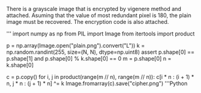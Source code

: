 There is a grayscale image that is encrypted by vigenere method and attached.
Asuming that the value of most redundant pixel is 180, the plain image must be recovered.
The encryption code is also attached.

'''
import numpy as np
from PIL import Image
from itertools import product

p = np.array(Image.open("plain.png").convert("L"))
k = np.random.randint(255, size=(N, N), dtype=np.uint8)
assert p.shape[0] == p.shape[1] and p.shape[0] % k.shape[0] == 0
m = p.shape[0]
n = k.shape[0]

c = p.copy()
for i, j in product(range(m // n), range(m // n)):
c[i * n : (i + 1) * n, j * n : (j + 1) * n] ^= k
Image.fromarray(c).save("cipher.png")
'''Python
